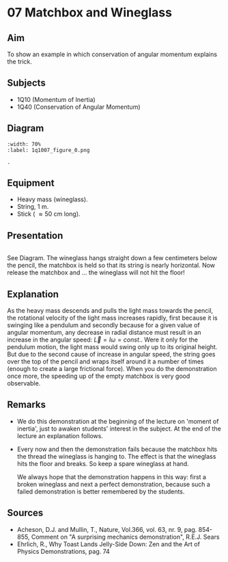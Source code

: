 # 07 Matchbox and Wineglass 
    
## Aim   
To show an example in which conservation of angular momentum explains the trick.    
  
## Subjects   
* 1Q10 (Momentum of Inertia) 
* 1Q40 (Conservation of Angular Momentum)   

## Diagram
   
```{figure} figures/figure_0.png
:width: 70%  
:label: 1q1007_figure_0.png  

. 
```

## Equipment
- Heavy mass (wineglass).
- String, $1 \mathrm{~m}$.
- Stick ( $\approx 50 \mathrm{~cm}$ long).
  
## Presentation   

```{iframe} https://www.youtube.com/embed/x24R0ZDXmJU?si=KInmmw8Qho4arsZ_
```

See Diagram. The wineglass hangs straight down a few centimeters below the pencil, the matchbox is held so that its string is nearly horizontal. Now release the matchbox and ... the wineglass will not hit the floor!    
  
## Explanation   
As the heavy mass descends and pulls the light mass towards the pencil, the rotational velocity of the light mass increases rapidly, first because it is swinging like a pendulum and secondly because for a given value of angular momentum, any decrease in radial distance must result in an increase in the angular speed: $\vec{L}=I \omega=const.$. Were it only for the pendulum motion, the light mass would swing only up to its original height. But due to the second cause of increase in angular speed, the string goes over the top of the pencil and wraps itself around it a number of times (enough to create a large frictional force). When you do the demonstration once more, the speeding up of the empty matchbox is very good observable. 
  
## Remarks
- We do this demonstration at the beginning of the lecture on 'moment of inertia', just to awaken students' interest in the subject. At the end of the lecture an explanation follows.
- Every now and then the demonstration fails because the matchbox hits the thread the wineglass is hanging to. The effect is that the wineglass hits the floor and breaks. So keep a spare wineglass at hand.  

    We always hope that the demonstration happens in this way: first a broken wineglass and next a perfect demonstration, because such a failed demonstration is better remembered by the students.
   
  
## Sources
 *  Acheson, D.J. and Mullin, T., Nature, Vol.366, vol. 63, nr. 9, pag. 854-855, Comment on "A surprising mechanics demonstration", R.E.J. Sears 
 *  Ehrlich, R., Why Toast Lands Jelly-Side Down: Zen and the Art of Physics Demonstrations, pag. 74
  
